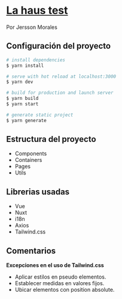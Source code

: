 # [La haus test](https://lahaus-test.vercel.app/)
Por Jersson Morales

## Configuración del proyecto

```bash
# install dependencies
$ yarn install

# serve with hot reload at localhost:3000
$ yarn dev

# build for production and launch server
$ yarn build
$ yarn start

# generate static project
$ yarn generate
```

## Estructura del proyecto

- Components
- Containers
- Pages
- Utils

## Librerias usadas

- Vue
- Nuxt
- i18n
- Axios
- Tailwind.css

## Comentarios

**Excepciones en el uso de Tailwind.css**

- Aplicar estilos en pseudo elementos.
- Establecer medidas en valores fijos.
- Ubicar elementos con position absolute.